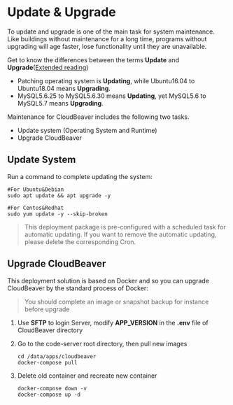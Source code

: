# Update & Upgrade

To update and upgrade is one of the main task for system maintenance. Like buildings without maintenance for a long time, programs without upgrading will age faster, lose functionality until they are unavailable.

Get to know the differences between the terms **Update** and **Upgrade**([Extended reading](https://support.websoft9.com/docs/faq/tech-upgrade.html#update-vs-upgrade))
- Patching operating system is **Updating**, while Ubuntu16.04 to Ubuntu18.04 means **Upgrading**.
- MySQL5.6.25 to MySQL5.6.30 means **Updating**, yet MySQL5.6 to MySQL5.7 means **Upgrading**.

Maintenance for CloudBeaver includes the following two tasks.

- Update system (Operating System and Runtime) 
- Upgrade CloudBeaver

## Update System 

Run a command to complete updating the system:

``` shell
#For Ubuntu&Debian
sudo apt update && apt upgrade -y

#For Centos&Redhat
sudo yum update -y --skip-broken
```
> This deployment package is pre-configured with a scheduled task for automatic updating. If you want to remove the automatic updating, please delete the corresponding Cron.

## Upgrade CloudBeaver

This deployment solution is based on Docker and so you can upgrade CloudBeaver by the standard process of Docker:  

> You should complete an image or snapshot backup for instance before upgrade

1. Use **SFTP** to login Server, modify **APP_VERSION** in the **.env** file of CloudBeaver directory

2. Go to the code-server root directory, then pull new images
   ```
   cd /data/apps/cloudbeaver
   docker-compose pull
   ```
3. Delete old container and recreate new container
   ```
   docker-compose down -v
   docker-compose up -d
   ```
